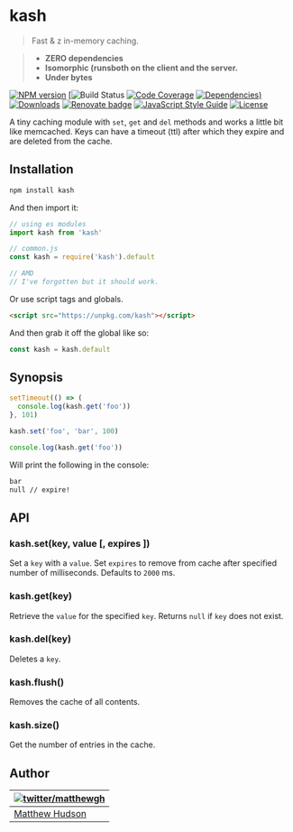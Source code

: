 # kash

> Fast & z in-memory caching.

> - **ZERO dependencies**
> - **Isomorphic (runsboth on the client and the server.**
> - **Under bytes**

[![NPM version](https://img.shields.io/npm/v/kash.svg)](https://npmjs.com/package/kash)
[![Build Status](https://travis-ci.org/matthewhudson/kazthewhudson/kash)
[![Code
Coverage](https://img.shields.io/codecov/c/github/matthewhudson/kash.svg)](https://img.shields.io/codecov/c/github/matthewhudson/kash.svg)
[![Dependencies)](https://david-dm.org/matthewhudson/kash.svg)](https://david-dm.org/matthewhudson/kash.svg)
[![Downloads](https://img.shields.io/npm/dt/kash.svg)](https://img.shields.io/npm/dt/kash.svg)
[![Renovate
badge](https://badges.renovateapi.com/github/matthewhudson/kash)](https://renovatebot.com/)
[![JavaScript Style Guide](https://img.shields.io/badge/code_style-standard-brightgreen.svg)](https://standardjs.com)
[![License](https://img.shields.io/npm/l/kash.svg)](https://img.shields.io/npm/l/kash.svg)

A tiny caching module with `set`, `get` and `del` methods and works a little bit
like memcached. Keys can have a timeout (ttl) after which they expire and are
deleted from the cache.

## Installation

```sh
npm install kash
```

And then import it:

```js
// using es modules
import kash from 'kash'

// common.js
const kash = require('kash').default

// AMD
// I've forgotten but it should work.
```

Or use script tags and globals.

```html
<script src="https://unpkg.com/kash"></script>
```

And then grab it off the global like so:

```js
const kash = kash.default
```

## Synopsis

```js
setTimeout(() => (
  console.log(kash.get('foo'))
}, 101)

kash.set('foo', 'bar', 100)

console.log(kash.get('foo'))
```

Will print the following in the console:

```sh
bar
null // expire!
```

## API

### kash.set(key, value [, expires ])

Set a `key` with a `value`. Set `expires` to remove from cache after specified
number of milliseconds. Defaults to `2000` ms.

### kash.get(key)

Retrieve the `value` for the specified `key`. Returns `null` if `key` does not
exist.

### kash.del(key)

Deletes a `key`.

### kash.flush()

Removes the cache of all contents.

### kash.size()

Get the number of entries in the cache.

## Author

| [![twitter/matthewgh](http://gravatar.com/avatar/e0f8435a3df533d64b09b8aee394b8d3?s=85)](https://twitter.com/matthewgh 'Follow @matthewgh on Twitter') |
| ------------------------------------------------------------------------------------------------------------------------------------------------------ |
| [Matthew Hudson](https://hudson.dev/)                                                                                                                  |  |
